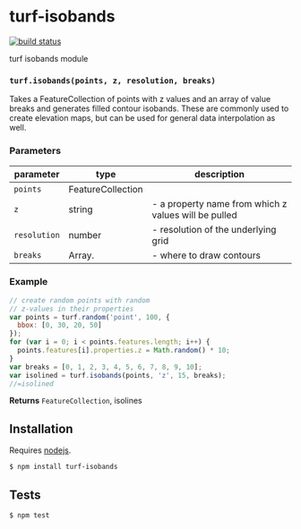 # turf-isobands

[![build status](https://secure.travis-ci.org/Turfjs/turf-isobands.png)](http://travis-ci.org/Turfjs/turf-isobands)

turf isobands module


### `turf.isobands(points, z, resolution, breaks)`

Takes a FeatureCollection of points with z values and an array of
value breaks and generates filled contour isobands. These are commonly
used to create elevation maps, but can be used for general data
interpolation as well.


### Parameters

| parameter    | type              | description                                          |
| ------------ | ----------------- | ---------------------------------------------------- |
| `points`     | FeatureCollection |                                                      |
| `z`          | string            | - a property name from which z values will be pulled |
| `resolution` | number            | - resolution of the underlying grid                  |
| `breaks`     | Array.<number>    | - where to draw contours                             |


### Example

```js
// create random points with random
// z-values in their properties
var points = turf.random('point', 100, {
  bbox: [0, 30, 20, 50]
});
for (var i = 0; i < points.features.length; i++) {
  points.features[i].properties.z = Math.random() * 10;
}
var breaks = [0, 1, 2, 3, 4, 5, 6, 7, 8, 9, 10];
var isolined = turf.isobands(points, 'z', 15, breaks);
//=isolined
```


**Returns** `FeatureCollection`, isolines

## Installation

Requires [nodejs](http://nodejs.org/).

```sh
$ npm install turf-isobands
```

## Tests

```sh
$ npm test
```

